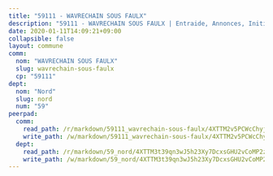 ```yaml
---
title: "59111 - WAVRECHAIN SOUS FAULX"
description: "59111 - WAVRECHAIN SOUS FAULX | Entraide, Annonces, Initiatives"
date: 2020-01-11T14:09:21+09:00
collapsible: false
layout: commune
comm:
  nom: "WAVRECHAIN SOUS FAULX"
  slug: wavrechain-sous-faulx
  cp: "59111"
dept:
  nom: "Nord"
  slug: nord
  num: "59"
peerpad:
  comm:
    read_path: /r/markdown/59111_wavrechain-sous-faulx/4XTTM2v5PCWcChyjz91WpfbDc6PmMAYPLEEiMKDT3DNg47VNz
    write_path: /w/markdown/59111_wavrechain-sous-faulx/4XTTM2v5PCWcChyjz91WpfbDc6PmMAYPLEEiMKDT3DNg47VNz-K3TgUkS5NyUYmvkvPysKBmAzYNz5Dvhv69AnMU2u5Um76A2rJmKys2xxFjq7qPQogxmbGYNkRMZZaLmZPkwhoaVbYr3Ka7o4KqWuKtfYC29T5UV2dXUw4tFsEvXp4RTJycFJj2G2
  dept:
    read_path: /r/markdown/59_nord/4XTTM3t39qn3wJ5h23Xy7DcxsGHU2vCoMP2z3iS4TUn3TrtdJ
    write_path: /w/markdown/59_nord/4XTTM3t39qn3wJ5h23Xy7DcxsGHU2vCoMP2z3iS4TUn3TrtdJ-K3TgTuZGkuZqXfr6fpmH7pGsMT6ndvZQMyRDze5QBt7XScLWHoBi246kLoDKpTH2Yo4f3AFSSJqGc2ozvNww7qPLqsDjpvahxCbQ6F5znbfjp6kVgaDcTYc9LyhwSfYuCevnvZUQ
---
```


